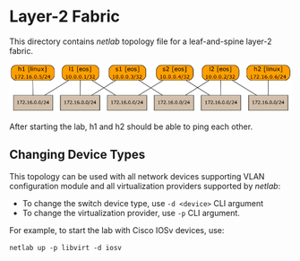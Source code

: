 # Layer-2 Fabric

This directory contains *netlab* topology file for a leaf-and-spine layer-2 fabric.

![Lab topology](topology.png)

After starting the lab, h1 and h2 should be able to ping each other.

## Changing Device Types

This topology can be used with all network devices supporting VLAN configuration module and all virtualization providers supported by *netlab*:

* To change the switch device type, use `-d <device>` CLI argument
* To change the virtualization provider, use `-p` CLI argument.

For example, to start the lab with Cisco IOSv devices, use:

```
netlab up -p libvirt -d iosv
```
